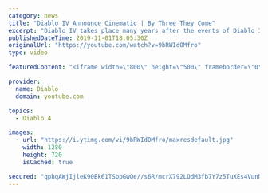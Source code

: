 ```yaml
---
category: news
title: "Diablo IV Announce Cinematic | By Three They Come"
excerpt: "Diablo IV takes place many years after the events of Diablo III, after millions have been slaughtered by the actions of the High Heavens and Burning Hells alike."
publishedDateTime: 2019-11-01T18:05:30Z
originalUrl: "https://youtube.com/watch?v=9bRWIdOMfro"
type: video

featuredContent: "<iframe width=\"800\" height=\"500\" frameborder=\"0\" src=\"https://www.youtube.com/embed/9bRWIdOMfro\" allow=\"accelerometer; autoplay; encrypted-media; gyroscope; picture-in-picture\" allowfullscreen></iframe>"

provider:
  name: Diablo
  domain: youtube.com

topics:
  - Diablo 4

images:
  - url: "https://i.ytimg.com/vi/9bRWIdOMfro/maxresdefault.jpg"
    width: 1280
    height: 720
    isCached: true

secured: "qphqAWjIjleK90Ek61TSbpGwQe//s6R/mcrX792LQdM3fb7Y7z5TuXEs4VunN7yfkkRRis/6q9tgt1kg2/Fq7nOWHu/VsAPqSZ3Zc9MCA3xdRzSa3JEvkAPeI0TMZU4qgM106gcmgkzrFykRQjyMzxiEhHtApKQ58soSRTjggESF2vG4x0ZzMCFb9RI1KWphddmnHkaSp+NlTMagOvb6QYGmDADPmq0c4g+489h8bWnFXJScFjR0DY6uw5itVqFoLBqk09+1slcOQwiozu2wGLSLIrVUtVJnU0W+Ih8r93cuq8jGbYPHM2byP1PtfH6S1BE68hAwwPSHyf4M2sepQdsisDtJSj/lxBOxJNCcYHYQGMwYnyxQZk/vE4OknIeXc6j96wtz6ntluJtofs/9GvmffwJX878+tw7beHWvkyisj3pjEiL6HCDNw9e58kHN;Hv1uxsH631BW2wOj9F7lfg=="
---
```


